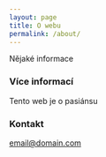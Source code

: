 ```yaml
---
layout: page
title: O webu
permalink: /about/
---
```


Nějaké informace

### Více informací

Tento web je o pasiánsu

### Kontakt

[email@domain.com](mailto:elis-elyon@email.cz)
